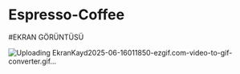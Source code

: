 # Espresso-Coffee






#EKRAN GÖRÜNTÜSÜ 


![Uploading EkranKayd2025-06-16011850-ezgif.com-video-to-gif-converter.gif…]()
